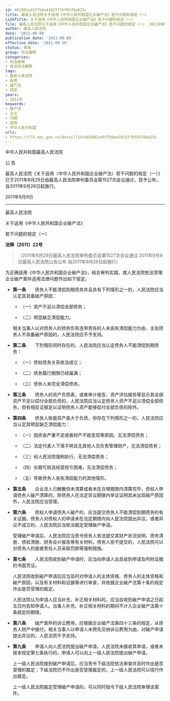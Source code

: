 ```yaml
---
id: 402881e45ffbbe41015ffbf0370a025c
title: 最高人民法院关于适用《中华人民共和国企业破产法》若干问题的规定（一）
LinkTitle: 关于适用《中华人民共和国企业破产法》若干问题的规定（一）
file: 最高人民法院关于适用《中华人民共和国企业破产法》若干问题的规定（一）_20110909_402881e45ffbbe41015ffbf0370a025c.docx
author: 最高人民法院
date: '2011-09-09'
publication_date: '2011-09-09'
effective_date: '2011-09-26'
status: 有效
group: 司法解释
categories:
- 司法解释
- 高法司法解释
tags:
- 最高人民法院
- 有效
- 破产法
- 规定
years:
- 2011年
keywords:
- 破产法
- 企业
- 问题
- 适用
- 中华人民共和国
urls:
- https://flk.npc.gov.cn/detail?id=402881e45ffbbe41015ffbf0370a025c
---
```


中华人民共和国最高人民法院

公 告

最高人民法院《关于适用〈中华人民共和国企业破产法〉若干问题的规定（一）》已于2011年8月29日由最高人民法院审判委员会第1527次会议通过，现予公布，自2011年9月26日起施行。

2011年9月9日

---

最高人民法院

关于适用《中华人民共和国企业破产法》

若干问题的规定（一）

**法释〔2011〕22号**

> （2011年8月29日最高人民法院审判委员会第1527次会议通过 2011年9月9日最高人民法院公告公布
> 自2011年9月26日起施行）

为正确适用《中华人民共和国企业破产法》，结合审判实践，就人民法院依法受理企业破产案件适用法律问题作出如下规定。

- **第一条**　　债务人不能清偿到期债务并且具有下列情形之一的，人民法院应当认定其具备破产原因：

  - （一）资产不足以清偿全部债务；

  - （二）明显缺乏清偿能力。

  相关当事人以对债务人的债务负有连带责任的人未丧失清偿能力为由，主张债务人不具备破产原因的，人民法院应不予支持。

- **第二条**　　下列情形同时存在的，人民法院应当认定债务人不能清偿到期债务：

  - （一）债权债务关系依法成立；

  - （二）债务履行期限已经届满；

  - （三）债务人未完全清偿债务。

- **第三条**　　债务人的资产负债表，或者审计报告、资产评估报告等显示其全部资产不足以偿付全部负债的，人民法院应当认定债务人资产不足以清偿全部债务，但有相反证据足以证明债务人资产能够偿付全部负债的除外。

- **第四条**　　债务人账面资产虽大于负债，但存在下列情形之一的，人民法院应当认定其明显缺乏清偿能力：

  - （一）因资金严重不足或者财产不能变现等原因，无法清偿债务；

  - （二）法定代表人下落不明且无其他人员负责管理财产，无法清偿债务；

  - （三）经人民法院强制执行，无法清偿债务；

  - （四）长期亏损且经营扭亏困难，无法清偿债务；

  - （五）导致债务人丧失清偿能力的其他情形。

- **第五条**　　企业法人已解散但未清算或者未在合理期限内清算完毕，债权人申请债务人破产清算的，除债务人在法定异议期限内举证证明其未出现破产原因外，人民法院应当受理。

- **第六条**　　债权人申请债务人破产的，应当提交债务人不能清偿到期债务的有关证据。债务人对债权人的申请未在法定期限内向人民法院提出异议，或者异议不成立的，人民法院应当依法裁定受理破产申请。

  受理破产申请后，人民法院应当责令债务人依法提交其财产状况说明、债务清册、债权清册、财务会计报告等有关材料，债务人拒不提交的，人民法院可以对债务人的直接责任人员采取罚款等强制措施。

- **第七条**　　人民法院收到破产申请时，应当向申请人出具收到申请及所附证据的书面凭证。

  人民法院收到破产申请后应当及时对申请人的主体资格、债务人的主体资格和破产原因，以及有关材料和证据等进行审查，并依据企业破产法第十条的规定作出是否受理的裁定。

  人民法院认为申请人应当补充、补正相关材料的，应当自收到破产申请之日起五日内告知申请人。当事人补充、补正相关材料的期间不计入企业破产法第十条规定的期限。

- **第八条**　　破产案件的诉讼费用，应根据企业破产法第四十三条的规定，从债务人财产中拨付。相关当事人以申请人未预先交纳诉讼费用为由，对破产申请提出异议的，人民法院不予支持。

- **第九条**　　申请人向人民法院提出破产申请，人民法院未接收其申请，或者未按本规定第七条执行的，申请人可以向上一级人民法院提出破产申请。

  上一级人民法院接到破产申请后，应当责令下级法院依法审查并及时作出是否受理的裁定；下级法院仍不作出是否受理裁定的，上一级人民法院可以径行作出裁定。

  上一级人民法院裁定受理破产申请的，可以同时指令下级人民法院审理该案件。
